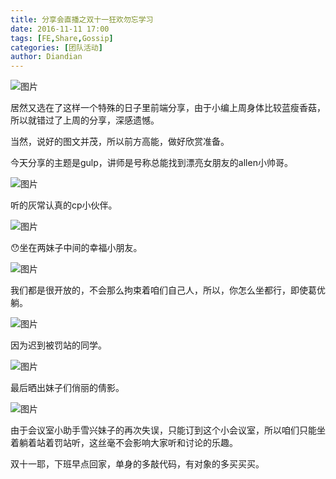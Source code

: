 ```yaml
---
title: 分享会直播之双十一狂欢勿忘学习
date: 2016-11-11 17:00
tags: [FE,Share,Gossip]
categories: [团队活动]
author: Diandian
---
```


![图片](/images/share/2-1.png)

<!--more-->

居然又选在了这样一个特殊的日子里前端分享，由于小编上周身体比较蓝瘦香菇，所以就错过了上周的分享，深感遗憾。

当然，说好的图文并茂，所以前方高能，做好欣赏准备。

今天分享的主题是gulp，讲师是号称总能找到漂亮女朋友的allen小帅哥。

![图片](/images/share/2-2.png)

听的灰常认真的cp小伙伴。

![图片](/images/share/2-3.png)

😯坐在两妹子中间的幸福小朋友。


![图片](/images/share/2-4.png)

我们都是很开放的，不会那么拘束着咱们自己人，所以，你怎么坐都行，即使葛优躺。


![图片](/images/share/2-5.png)


因为迟到被罚站的同学。


![图片](/images/share/2-6.png)

最后晒出妹子们俏丽的倩影。

![图片](/images/share/2-7.png)

由于会议室小助手雪兴妹子的再次失误，只能订到这个小会议室，所以咱们只能坐着躺着站着罚站听，这丝毫不会影响大家听和讨论的乐趣。

双十一耶，下班早点回家，单身的多敲代码，有对象的多买买买。


